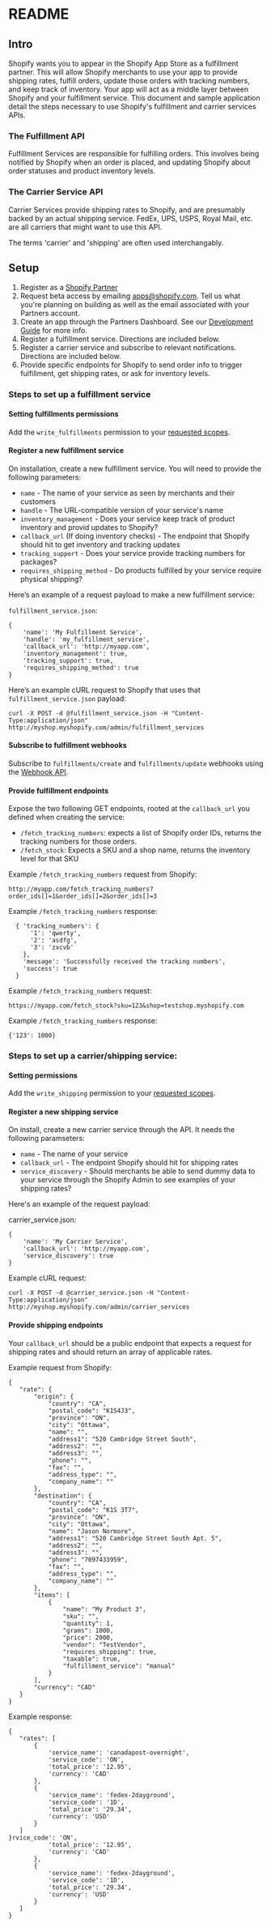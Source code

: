 # README

## Intro
Shopify wants you to appear in the Shopify App Store as a fulfillment partner. This will allow Shopify merchants to use your app to provide shipping rates, fulfill orders, update those orders with tracking numbers, and keep track of inventory. Your app will act as a middle layer between Shopify and your fulfillment service. This document and sample application detail the steps necessary to use Shopify's fulfillment and carrier services APIs.


### The Fulfillment API

Fulfillment Services are responsible for fulfilling orders. This involves being notified by Shopify when an order is placed, and updating Shopify about order statuses and product inventory levels.

### The Carrier Service API

Carrier Services provide shipping rates to Shopify, and are presumably backed by an actual shipping service. FedEx, UPS, USPS, Royal Mail, etc. are all carriers that might want to use this API.

The terms 'carrier' and 'shipping' are often used interchangably.

## Setup

1. Register as a [Shopify Partner](http://partners.shopify.com)
2. Request beta access by emailing [apps@shopify.com](mailto:apps@shopify.com). Tell us what you're planning on building as well as the email associated with your Partners account.
3. Create an app through the Partners Dashboard. See our [Development Guide](http://wiki.shopify.com/Shopify_App_Development) for more info.
4. Register a fulfillment service. Directions are included below.
5. Register a carrier service and subscribe to relevant notifications. Directions are included below.
6. Provide specific endpoints for Shopify to send order info to trigger fulfillment, get shipping rates, or ask for inventory levels.

### Steps to set up a fulfillment service

#### Setting fulfillments permissions

Add the `write_fulfillments` permission to your [requested scopes](http://api.shopify.com/authentication.html).

#### Register a new fulfillment service

On installation, create a new fulfillment service. You will need to provide the following parameters:

  * `name` - The name of your service as seen by merchants and their customers
  * `handle` - The URL-compatible version of your service's name
  * `inventory_management` - Does your service keep track of product inventory and provid updates to Shopify?
  * `callback_url` (If doing inventory checks) - The endpoint that Shopify should hit to get inventory and tracking updates
  * `tracking_support` - Does your service provide tracking numbers for packages?
  * `requires_shipping_method` - Do products fulfilled by your service require physical shipping?

Here’s an example of a request payload to make a new fulfillment service:
  
  `fulfillment_service.json`:
  
    {
        'name': 'My Fulfillment Service',
        'handle': 'my_fulfillment_service',
        'callback_url': 'http://myapp.com',
        'inventory_management': true,
        'tracking_support': true,
        'requires_shipping_method': true
    }

Here’s an example cURL request to Shopify that uses that `fulfillment_service.json` payload:

  `curl -X POST -d @fulfillment_service.json -H "Content-Type:application/json"
  http://myshop.myshopify.com/admin/fulfillment_services`

#### Subscribe to fulfillment webhooks

Subscribe to `fulfillments/create` and `fulfillments/update` webhooks using the [Webhook API](http://api.shopify.com/webhook.html).

#### Provide fulfillment endpoints

Expose the two following GET endpoints, rooted at the `callback_url` you defined when creating the service:

  * `/fetch_tracking_numbers`: expects a list of Shopify order IDs, returns the tracking numbers for those orders.
  * `/fetch_stock`: Expects a SKU and a shop name, returns the inventory level for that SKU
  
Example `/fetch_tracking_numbers` request from Shopify:

    http://myapp.com/fetch_tracking_numbers?order_ids[]=1&order_ids[]=2&order_ids[]=3

Example `/fetch_tracking_numbers` response:

      { 'tracking_numbers': {
          '1': 'qwerty',
          '2': 'asdfg',
          '3': 'zxcvb'
        },
        'message': 'Successfully received the tracking numbers',
        'success': true
      }
      
Example `/fetch_tracking_numbers` request:

    https://myapp.com/fetch_stock?sku=123&shop=testshop.myshopify.com

Example `/fetch_tracking_numbers` response:

    {'123': 1000}

### Steps to set up a carrier/shipping service:
#### Setting permissions
Add the `write_shipping` permission to your [requested scopes](http://api.shopify.com/authentication.html).

#### Register a new shipping service

On install, create a new carrier service through the API. It needs the following paramseters:

  * `name` - The name of your service
  * `callback_url` - The endpoint Shopify should hit for shipping rates
  * `service_discovery` - Should merchants be able to send dummy data to your service through the Shopify Admin to see examples of your shipping rates?

Here's an example of the request payload:

  carrier_service.json:
  
    {
        'name': 'My Carrier Service',
        'callback_url': 'http://myapp.com',
        'service_discovery': true
    }


Example cURL request:

  `curl -X POST -d @carrier_service.json -H "Content-Type:application/json"
  http://myshop.myshopify.com/admin/carrier_services`

#### Provide shipping endpoints
Your `callback_url` should be a public endpoint that expects a request for shipping rates and should return an array of applicable rates.

Example request from Shopify:
      
    {
       "rate": {
           "origin": {
               "country": "CA",
               "postal_code": "K1S4J3",
               "province": "ON",
               "city": "Ottawa",
               "name": "",
               "address1": "520 Cambridge Street South",
               "address2": "",
               "address3": "",
               "phone": "",
               "fax": "",
               "address_type": "",
               "company_name": ""
           },
           "destination": {
               "country": "CA",
               "postal_code": "K1S 3T7",
               "province": "ON",
               "city": "Ottawa",
               "name": "Jason Normore",
               "address1": "520 Cambridge Street South Apt. 5",
               "address2": "",
               "address3": "",
               "phone": "7097433959",
               "fax": "",
               "address_type": "",
               "company_name": ""
           },
           "items": [
               {
                   "name": "My Product 3",
                   "sku": "",
                   "quantity": 1,
                   "grams": 1000,
                   "price": 2000,
                   "vendor": "TestVendor",
                   "requires_shipping": true,
                   "taxable": true,
                   "fulfillment_service": "manual"
               }
           ],
           "currency": "CAD"
       }
    }
                      
Example response:

    {
       "rates": [
           {
               'service_name': 'canadapost-overnight',
               'service_code': 'ON',
               'total_price': '12.95',
               'currency': 'CAD'
           },
           {
               'service_name': 'fedex-2dayground',
               'service_code': '1D',
               'total_price': '29.34',
               'currency': 'USD'
           }
       ]
    }rvice_code': 'ON',
               'total_price': '12.95',
               'currency': 'CAD'
           },
           {
               'service_name': 'fedex-2dayground',
               'service_code': '1D',
               'total_price': '29.34',
               'currency': 'USD'
           }
       ]
    }
